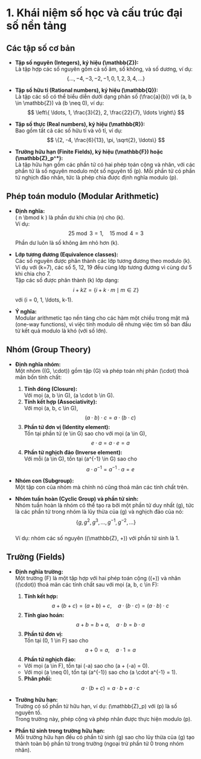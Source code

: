 # 1. Khái niệm số học và cấu trúc đại số nền tảng

## Các tập số cơ bản

- **Tập số nguyên (Integers), ký hiệu \(\mathbb{Z}\):**  
  Là tập hợp các số nguyên gồm cả số âm, số không, và số dương, ví dụ:  
  $$
  \{ \ldots, -4, -3, -2, -1, 0, 1, 2, 3, 4, \ldots \}
  $$

- **Tập số hữu tỉ (Rational numbers), ký hiệu \(\mathbb{Q}\):**  
  Là tập các số có thể biểu diễn dưới dạng phân số \(\frac{a}{b}\) với \(a, b \in \mathbb{Z}\) và \(b \neq 0\), ví dụ:  
  $$
  \left\{ \ldots, 1, \frac{3}{2}, 2, \frac{22}{7}, \ldots \right\}
  $$

- **Tập số thực (Real numbers), ký hiệu \(\mathbb{R}\):**  
  Bao gồm tất cả các số hữu tỉ và vô tỉ, ví dụ:  
  $$
  \{2, -4, \frac{6}{13}, \pi, \sqrt{2}, \ldots\}
  $$

- **Trường hữu hạn (Finite Fields), ký hiệu \(\mathbb{F}\) hoặc \(\mathbb{Z}_p^*\):**  
  Là tập hữu hạn gồm các phần tử có hai phép toán cộng và nhân, với các phần tử là số nguyên modulo một số nguyên tố \(p\). Mỗi phần tử có phần tử nghịch đảo nhân, tức là phép chia được định nghĩa modulo \(p\).

## Phép toán modulo (Modular Arithmetic)

- **Định nghĩa:**  
  \( n \bmod k \) là phần dư khi chia \(n\) cho \(k\).  
  Ví dụ:  
  $$
  25 \bmod 3 = 1, \quad 15 \bmod 4 = 3
  $$
  Phần dư luôn là số không âm nhỏ hơn \(k\).

- **Lớp tương đương (Equivalence classes):**  
  Các số nguyên được phân thành các lớp tương đương theo modulo \(k\). Ví dụ với \(k=7\), các số 5, 12, 19 đều cùng lớp tương đương vì cùng dư 5 khi chia cho 7.  
  Tập các số được phân thành \(k\) lớp dạng:  
  $$
  i + k\mathbb{Z} = \{ i + k \cdot m \mid m \in \mathbb{Z} \}
  $$
  với \(i = 0, 1, \ldots, k-1\).

- **Ý nghĩa:**  
  Modular arithmetic tạo nền tảng cho các hàm một chiều trong mật mã (one-way functions), vì việc tính modulo dễ nhưng việc tìm số ban đầu từ kết quả modulo là khó (với số lớn).

## Nhóm (Group Theory)

- **Định nghĩa nhóm:**  
  Một nhóm \((G, \cdot)\) gồm tập \(G\) và phép toán nhị phân \(\cdot\) thoả mãn bốn tính chất:
  1. **Tính đóng (Closure):**  
     Với mọi \(a, b \in G\), \(a \cdot b \in G\).
  2. **Tính kết hợp (Associativity):**  
     Với mọi \(a, b, c \in G\),  
     $$
     (a \cdot b) \cdot c = a \cdot (b \cdot c)
     $$
  3. **Phần tử đơn vị (Identity element):**  
     Tồn tại phần tử \(e \in G\) sao cho với mọi \(a \in G\),  
     $$
     e \cdot a = a \cdot e = a
     $$
  4. **Phần tử nghịch đảo (Inverse element):**  
     Với mỗi \(a \in G\), tồn tại \(a^{-1} \in G\) sao cho  
     $$
     a \cdot a^{-1} = a^{-1} \cdot a = e
     $$

- **Nhóm con (Subgroup):**  
  Một tập con của nhóm mà chính nó cũng thoả mãn các tính chất trên.

- **Nhóm tuần hoàn (Cyclic Group) và phần tử sinh:**  
  Nhóm tuần hoàn là nhóm có thể tạo ra bởi một phần tử duy nhất \(g\), tức là các phần tử trong nhóm là lũy thừa của \(g\) và nghịch đảo của nó:  
  $$
  \{g, g^2, g^3, \ldots, g^{-1}, g^{-2}, \ldots\}
  $$  
  Ví dụ: nhóm các số nguyên \((\mathbb{Z}, +)\) với phần tử sinh là 1.

## Trường (Fields)

- **Định nghĩa trường:**  
  Một trường \(F\) là một tập hợp với hai phép toán cộng \((+)\) và nhân \((\cdot)\) thoả mãn các tính chất sau với mọi \(a, b, c \in F\):
  1. **Tính kết hợp:**  
  $$
  a + (b + c) = (a + b) + c, \quad a \cdot (b \cdot c) = (a \cdot b) \cdot c
  $$
  2. **Tính giao hoán:**  
  $$
  a + b = b + a, \quad a \cdot b = b \cdot a
  $$
  3. **Phần tử đơn vị:**  
  Tồn tại \(0, 1 \in F\) sao cho  
  $$
  a + 0 = a, \quad a \cdot 1 = a
  $$
  4. **Phần tử nghịch đảo:**  
  - Với mọi \(a \in F\), tồn tại \(-a\) sao cho \(a + (-a) = 0\).  
  - Với mọi \(a \neq 0\), tồn tại \(a^{-1}\) sao cho \(a \cdot a^{-1} = 1\).
  5. **Phân phối:**  
  $$
  a \cdot (b + c) = a \cdot b + a \cdot c
  $$

- **Trường hữu hạn:**  
  Trường có số phần tử hữu hạn, ví dụ: \(\mathbb{Z}_p\) với \(p\) là số nguyên tố.  
  Trong trường này, phép cộng và phép nhân được thực hiện modulo \(p\).

- **Phần tử sinh trong trường hữu hạn:**  
  Mỗi trường hữu hạn đều có phần tử sinh \(g\) sao cho lũy thừa của \(g\) tạo thành toàn bộ phần tử trong trường (ngoại trừ phần tử 0 trong nhóm nhân).
